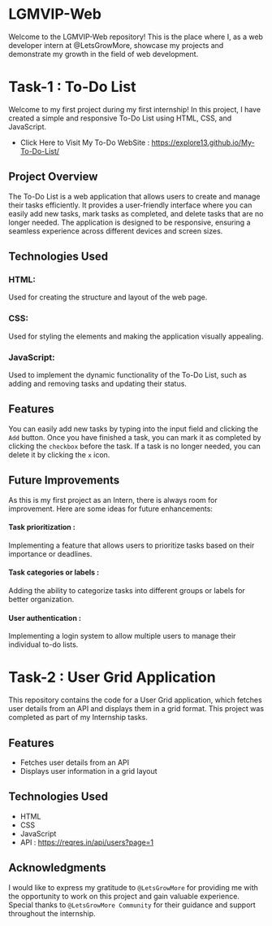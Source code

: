 # LGMVIP-Web
Welcome to the LGMVIP-Web repository! This is the place where I, as a web developer intern at @LetsGrowMore, showcase my projects and demonstrate my growth in the field of web development.

# Task-1 :  To-Do List 

Welcome to my first project during my first internship! In this project, I have created a simple and responsive To-Do List using HTML, CSS, and JavaScript.

- Click Here to Visit My To-Do WebSite : https://explore13.github.io/My-To-Do-List/

## Project Overview
The To-Do List is a web application that allows users to create and manage their tasks efficiently. 
It provides a user-friendly interface where you can easily add new tasks, mark tasks as completed, and delete tasks that are no longer needed. 
The application is designed to be responsive, ensuring a seamless experience across different devices and screen sizes.

## Technologies Used
### HTML:
Used for creating the structure and layout of the web page.
### CSS: 
Used for styling the elements and making the application visually appealing.
### JavaScript: 
Used to implement the dynamic functionality of the To-Do List, such as adding and removing tasks and updating their status.

## Features
You can easily add new tasks by typing into the input field and clicking the `Add` button.
Once you have finished a task, you can mark it as completed by clicking the `checkbox` before the task.
If a task is no longer needed, you can delete it by clicking the `x` icon.

## Future Improvements
As this is my first project as an Intern, there is always room for improvement. Here are some ideas for future enhancements:

#### Task prioritization :
Implementing a feature that allows users to prioritize tasks based on their importance or deadlines.
#### Task categories or labels : 
Adding the ability to categorize tasks into different groups or labels for better organization.
#### User authentication : 
Implementing a login system to allow multiple users to manage their individual to-do lists.

# Task-2 : User Grid Application

This repository contains the code for a User Grid application, which fetches user details from an API and displays them in a grid format. This project was completed as part of my Internship tasks.

## Features

- Fetches user details from an API
- Displays user information in a grid layout

## Technologies Used

- HTML
- CSS
- JavaScript
- API : https://reqres.in/api/users?page=1

## Acknowledgments
I would like to express my gratitude to `@LetsGrowMore` for providing me with the opportunity to work on this project and gain valuable experience. Special thanks to `@LetsGrowMore Community` for their guidance and support throughout the internship.

